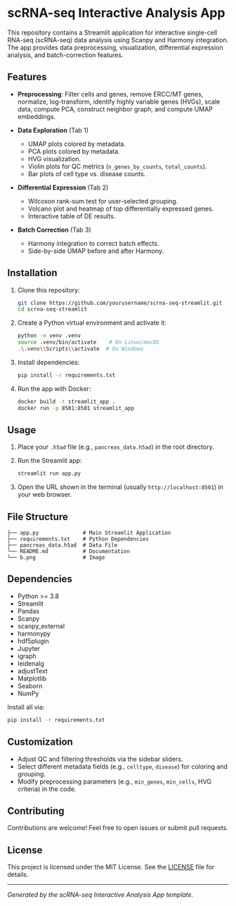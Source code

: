 # scRNA-seq Interactive Analysis App

This repository contains a Streamlit application for interactive single-cell RNA-seq (scRNA-seq) data analysis using Scanpy and Harmony integration. The app provides data preprocessing, visualization, differential expression analysis, and batch-correction features.

## Features

* **Preprocessing**: Filter cells and genes, remove ERCC/MT genes, normalize, log-transform, identify highly variable genes (HVGs), scale data, compute PCA, construct neighbor graph, and compute UMAP embeddings.
* **Data Exploration** (Tab 1)

  * UMAP plots colored by metadata.
  * PCA plots colored by metadata.
  * HVG visualization.
  * Violin plots for QC metrics (`n_genes_by_counts`, `total_counts`).
  * Bar plots of cell type vs. disease counts.
* **Differential Expression** (Tab 2)

  * Wilcoxon rank-sum test for user-selected grouping.
  * Volcano plot and heatmap of top differentially expressed genes.
  * Interactive table of DE results.
* **Batch Correction** (Tab 3)

  * Harmony integration to correct batch effects.
  * Side-by-side UMAP before and after Harmony.

## Installation

1. Clone this repository:

   ```bash
   git clone https://github.com/yourusername/scrna-seq-streamlit.git
   cd scrna-seq-streamlit
   ```

2. Create a Python virtual environment and activate it:

   ```bash
   python -m venv .venv
   source .venv/bin/activate    # On Linux/macOS
   .\.venv\\Scripts\\activate  # On Windows
   ```

3. Install dependencies:

   ```bash
   pip install -r requirements.txt
   ```

4. Run the app with Docker:

   ```bash
   docker build -t streamlit_app .
   docker run -p 8501:8501 streamlit_app
   ```

## Usage

1. Place your `.h5ad` file (e.g., `pancreas_data.h5ad`) in the root directory.
2. Run the Streamlit app:

   ```bash
   streamlit run app.py
   ```
3. Open the URL shown in the terminal (usually `http://localhost:8501`) in your web browser.

## File Structure

```
├── app.py              # Main Streamlit Application
├── requirements.txt    # Python Dependencies
├── pancreas_data.h5ad  # Data File
└── README.md           # Documentation
└── b.png               # Image

```

## Dependencies

* Python >= 3.8
* Streamlit
* Pandas
* Scanpy
* scanpy\_external
* harmonypy
* hdf5plugin
* Jupyter
* igraph
* leidenalg
* adjustText
* Matplotlib
* Seaborn
* NumPy

Install all via:

```bash
pip install -r requirements.txt
```

## Customization

* Adjust QC and filtering thresholds via the sidebar sliders.
* Select different metadata fields (e.g., `celltype`, `disease`) for coloring and grouping.
* Modify preprocessing parameters (e.g., `min_genes`, `min_cells`, HVG criteria) in the code.

## Contributing

Contributions are welcome! Feel free to open issues or submit pull requests.

## License

This project is licensed under the MIT License. See the [LICENSE](LICENSE) file for details.

---

*Generated by the scRNA-seq Interactive Analysis App template.*
